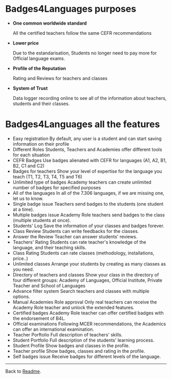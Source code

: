 # Badges4Languages purposes

* **One common worldwide standard**

	All the certified teachers follow the same CEFR recommendations
* **Lower price**

	Due to the estandarisation, Students no longer need to pay more for Official language exams.
* **Profile of the Reputation**

	Rating and Reviews for teachers and classes
* **System of Trust**

	Data logger recording online to see all of the information about teachers, students and their classes.

# Badges4Languages all the features

* Easy registration
By default, any user is a student and can start saving information on their profile
* Different Roles
Students, Teachers and Academies offer different tools for each situation
* CEFR Badges
Use badges alienated with CEFR for languages (A1, A2, B1, B2, C1 and C2)
* Badges for teachers
Show your level of expertise for the language you teach (T1, T2, T3, T4, T5 and T6)
* Unlimited type of badges
Academy teachers can create unlimited number of badges for specified purposes
* All of the languages
In all of the 7.306 languages, if we are missing one, let us to know.
* Single badge issue
Teachers send badges to the students (one student at a time).
* Multiple badges issue
Academy Role teachers send badges to the class (multiple students at once).
* Students' Log
Save the information of your classes and badges forever.
* Class Review
Students can write feedbacks for the classes.
* Answer the Review
Teacher can answer students' reviews.
* Teachers' Rating
Students can rate teacher's knowledge of the language, and their teaching skills.
* Class Rating
Students can rate classes (methodology, installations, price..)
* Unlimited classes
Arrange your students by creating as many classes as you need.
* Directory of teachers and classes
Show your class in the directory of four different groups:
Academy of Languages, Official Institute, Private Teacher and School of Languages
* Advance filter system
Search teachers and classes with multiple options.
* Manual Academies Role approval
Only real teachers can receive the Academy Role teacher and unlock the extended features.
* Certified badges
Academy Role teacher can offer certified badges with the endorsement of B4L.
* Official examinations
Following MCER recommendations, the Academics can offer an international examination.
* Teacher Porftolio
Full description of teachers' skills.
* Student Portfolio
Full description of the students' learning process.
* Student Profile
Show badges and classes in the profile.
* Teacher profile
Show badges, classes and rating in the profile.
* Self badges issue
Receive badges for different levels of the language.


---
Back to [Readme](../README.md).
